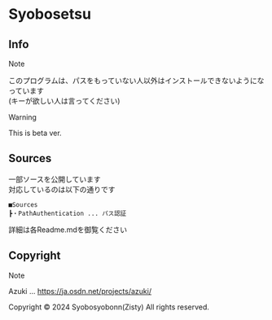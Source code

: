 # Syobosetsu
## Info
>[!NOTE]
>このプログラムは、パスをもっていない人以外はインストールできないようになっています<br>
>(キーが欲しい人は言ってください)

> [!WARNING]
> This is beta ver.

## Sources
一部ソースを公開しています<br>
対応しているのは以下の通りです
```
■Sources
┣・PathAuthentication ... パス認証
```
詳細は各Readme.mdを御覧ください

## Copyright
> [!NOTE]
> Azuki ... https://ja.osdn.net/projects/azuki/

Copyright © 2024 Syobosyobonn(Zisty) All rights reserved.
